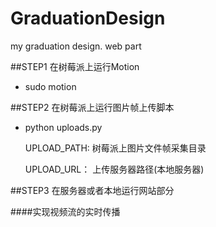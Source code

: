 # GraduationDesign
my graduation design. web part

##STEP1
在树莓派上运行Motion
* sudo motion

##STEP2
在树莓派上运行图片帧上传脚本
* python uploads.py

    UPLOAD_PATH: 树莓派上图片文件帧采集目录

    UPLOAD_URL： 上传服务器路径(本地服务器)

##STEP3
在服务器或者本地运行网站部分


####实现视频流的实时传播